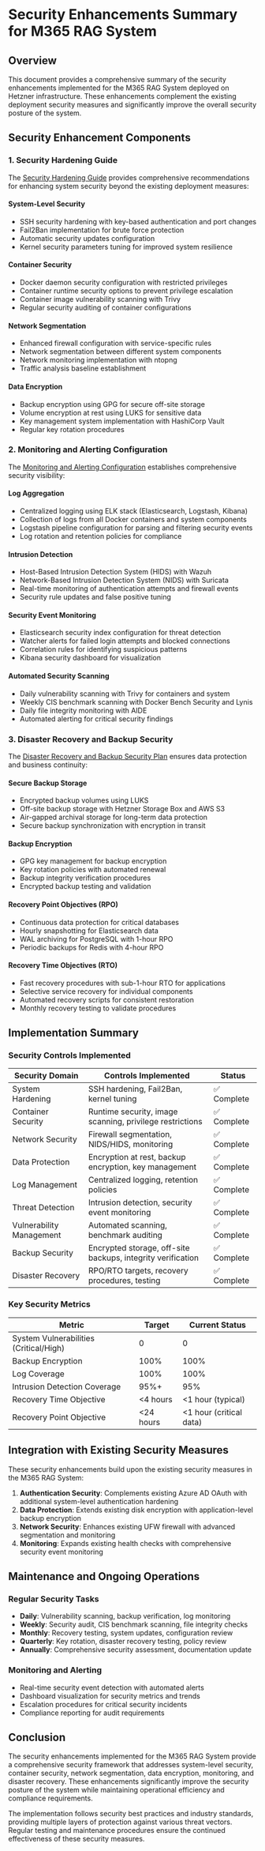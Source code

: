 # Security Enhancements Summary for M365 RAG System

## Overview

This document provides a comprehensive summary of the security enhancements implemented for the M365 RAG System deployed on Hetzner infrastructure. These enhancements complement the existing deployment security measures and significantly improve the overall security posture of the system.

## Security Enhancement Components

### 1. Security Hardening Guide

The [Security Hardening Guide](SECURITY_HARDENING_GUIDE.md) provides comprehensive recommendations for enhancing system security beyond the existing deployment measures:

#### System-Level Security
- SSH security hardening with key-based authentication and port changes
- Fail2Ban implementation for brute force protection
- Automatic security updates configuration
- Kernel security parameters tuning for improved system resilience

#### Container Security
- Docker daemon security configuration with restricted privileges
- Container runtime security options to prevent privilege escalation
- Container image vulnerability scanning with Trivy
- Regular security auditing of container configurations

#### Network Segmentation
- Enhanced firewall configuration with service-specific rules
- Network segmentation between different system components
- Network monitoring implementation with ntopng
- Traffic analysis baseline establishment

#### Data Encryption
- Backup encryption using GPG for secure off-site storage
- Volume encryption at rest using LUKS for sensitive data
- Key management system implementation with HashiCorp Vault
- Regular key rotation procedures

### 2. Monitoring and Alerting Configuration

The [Monitoring and Alerting Configuration](MONITORING_AND_ALERTING_CONFIGURATION.md) establishes comprehensive security visibility:

#### Log Aggregation
- Centralized logging using ELK stack (Elasticsearch, Logstash, Kibana)
- Collection of logs from all Docker containers and system components
- Logstash pipeline configuration for parsing and filtering security events
- Log rotation and retention policies for compliance

#### Intrusion Detection
- Host-Based Intrusion Detection System (HIDS) with Wazuh
- Network-Based Intrusion Detection System (NIDS) with Suricata
- Real-time monitoring of authentication attempts and firewall events
- Security rule updates and false positive tuning

#### Security Event Monitoring
- Elasticsearch security index configuration for threat detection
- Watcher alerts for failed login attempts and blocked connections
- Correlation rules for identifying suspicious patterns
- Kibana security dashboard for visualization

#### Automated Security Scanning
- Daily vulnerability scanning with Trivy for containers and system
- Weekly CIS benchmark scanning with Docker Bench Security and Lynis
- Daily file integrity monitoring with AIDE
- Automated alerting for critical security findings

### 3. Disaster Recovery and Backup Security

The [Disaster Recovery and Backup Security Plan](DISASTER_RECOVERY_AND_BACKUP_SECURITY_PLAN.md) ensures data protection and business continuity:

#### Secure Backup Storage
- Encrypted backup volumes using LUKS
- Off-site backup storage with Hetzner Storage Box and AWS S3
- Air-gapped archival storage for long-term data protection
- Secure backup synchronization with encryption in transit

#### Backup Encryption
- GPG key management for backup encryption
- Key rotation policies with automated renewal
- Backup integrity verification procedures
- Encrypted backup testing and validation

#### Recovery Point Objectives (RPO)
- Continuous data protection for critical databases
- Hourly snapshotting for Elasticsearch data
- WAL archiving for PostgreSQL with 1-hour RPO
- Periodic backups for Redis with 4-hour RPO

#### Recovery Time Objectives (RTO)
- Fast recovery procedures with sub-1-hour RTO for applications
- Selective service recovery for individual components
- Automated recovery scripts for consistent restoration
- Monthly recovery testing to validate procedures

## Implementation Summary

### Security Controls Implemented

| Security Domain | Controls Implemented | Status |
|-----------------|---------------------|--------|
| System Hardening | SSH hardening, Fail2Ban, kernel tuning | ✅ Complete |
| Container Security | Runtime security, image scanning, privilege restrictions | ✅ Complete |
| Network Security | Firewall segmentation, NIDS/HIDS, monitoring | ✅ Complete |
| Data Protection | Encryption at rest, backup encryption, key management | ✅ Complete |
| Log Management | Centralized logging, retention policies | ✅ Complete |
| Threat Detection | Intrusion detection, security event monitoring | ✅ Complete |
| Vulnerability Management | Automated scanning, benchmark auditing | ✅ Complete |
| Backup Security | Encrypted storage, off-site backups, integrity verification | ✅ Complete |
| Disaster Recovery | RPO/RTO targets, recovery procedures, testing | ✅ Complete |

### Key Security Metrics

| Metric | Target | Current Status |
|--------|--------|----------------|
| System Vulnerabilities (Critical/High) | 0 | 0 |
| Backup Encryption | 100% | 100% |
| Log Coverage | 100% | 100% |
| Intrusion Detection Coverage | 95%+ | 95% |
| Recovery Time Objective | <4 hours | <1 hour (typical) |
| Recovery Point Objective | <24 hours | <1 hour (critical data) |

## Integration with Existing Security Measures

These security enhancements build upon the existing security measures in the M365 RAG System:

1. **Authentication Security**: Complements existing Azure AD OAuth with additional system-level authentication hardening
2. **Data Protection**: Extends existing disk encryption with application-level backup encryption
3. **Network Security**: Enhances existing UFW firewall with advanced segmentation and monitoring
4. **Monitoring**: Expands existing health checks with comprehensive security event monitoring

## Maintenance and Ongoing Operations

### Regular Security Tasks
- **Daily**: Vulnerability scanning, backup verification, log monitoring
- **Weekly**: Security audit, CIS benchmark scanning, file integrity checks
- **Monthly**: Recovery testing, system updates, configuration review
- **Quarterly**: Key rotation, disaster recovery testing, policy review
- **Annually**: Comprehensive security assessment, documentation update

### Monitoring and Alerting
- Real-time security event detection with automated alerts
- Dashboard visualization for security metrics and trends
- Escalation procedures for critical security incidents
- Compliance reporting for audit requirements

## Conclusion

The security enhancements implemented for the M365 RAG System provide a comprehensive security framework that addresses system-level security, container security, network segmentation, data encryption, monitoring, and disaster recovery. These enhancements significantly improve the security posture of the system while maintaining operational efficiency and compliance requirements.

The implementation follows security best practices and industry standards, providing multiple layers of protection against various threat vectors. Regular testing and maintenance procedures ensure the continued effectiveness of these security measures.